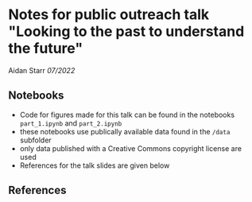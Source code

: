 # Notes for public outreach talk "Looking to the past to understand the future"
Aidan Starr _07/2022_

## Notebooks
- Code for figures made for this talk can be found in the notebooks `part_1.ipynb` and `part_2.ipynb` 
- these notebooks use publically available data found in the `/data` subfolder
- only data published with a Creative Commons copyright license are used
- References for the talk slides are given below


## References
